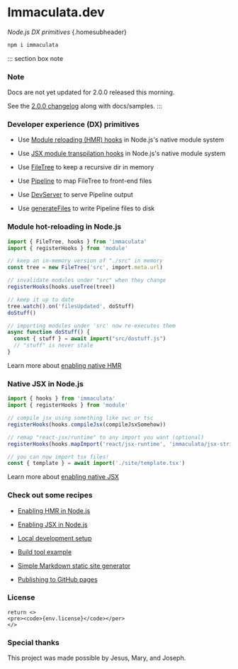 # Immaculata.dev

*Node.js DX primitives* {.homesubheader}

```bash
npm i immaculata
```

::: section box note
### Note
Docs are not yet updated for 2.0.0 released this morning.

See the [2.0.0 changelog](http://localhost:8585/api/changelog.html#200) along with docs/samples.
:::


### Developer experience (DX) primitives

* Use [Module reloading (HMR) hooks](#module-hot-reloading-in-nodejs) in Node.js's native module system

* Use [JSX module transpilation hooks](#native-jsx-in-nodejs) in Node.js's native module system

* Use [FileTree](api/filetree.md#filetree) to keep a recursive dir in memory

* Use [Pipeline](api/pipeline.md#pipeline) to map FileTree to front-end files

* Use [DevServer](api/dev-server.md#devserver) to serve Pipeline output

* Use [generateFiles](api/generate-files.md#generatefiles) to write Pipeline files to disk


### Module hot-reloading in Node.js

```ts
import { FileTree, hooks } from 'immaculata'
import { registerHooks } from 'module'

// keep an in-memory version of "./src" in memory
const tree = new FileTree('src', import.meta.url)

// invalidate modules under "src" when they change
registerHooks(hooks.useTree(tree))

// keep it up to date
tree.watch().on('filesUpdated', doStuff)
doStuff()

// importing modules under 'src' now re-executes them
async function doStuff() {
  const { stuff } = await import("src/dostuff.js")
  // "stuff" is never stale
}
```

Learn more about [enabling native HMR](guides/enabling-hmr.md#enabling-hmr-in-nodejs)


### Native JSX in Node.js

```ts
import { hooks } from 'immaculata'
import { registerHooks } from 'module'

// compile jsx using something like swc or tsc
registerHooks(hooks.compileJsx(compileJsxSomehow))

// remap "react-jsx/runtime" to any import you want (optional)
registerHooks(hooks.mapImport('react/jsx-runtime', 'immaculata/jsx-strings.js'))

// you can now import tsx files!
const { template } = await import('./site/template.tsx')
```

Learn more about [enabling native JSX](guides/enabling-jsx.md#enabling-jsx-in-nodejs)


### Check out some recipes

* [Enabling HMR in Node.js](guides/enabling-hmr.md#enabling-hmr-in-nodejs)

* [Enabling JSX in Node.js](guides/enabling-jsx.md#enabling-jsx-in-nodejs)

* [Local development setup](guides/local-dev-setup.md#local-developer-setup)

* [Build tool example](guides/simple-build-tool.md#simple-build-tool)

* [Simple Markdown static site generator](guides/simple-md-ssg.md#simple-md-ssg)

* [Publishing to GitHub pages](guides/using-gh-pages.md#publishing-to-gh-pages)


### License

``` tsx eval
return <>
<pre><code>{env.license}</code></per>
</>
```


### Special thanks

This project was made possible by Jesus, Mary, and Joseph.
